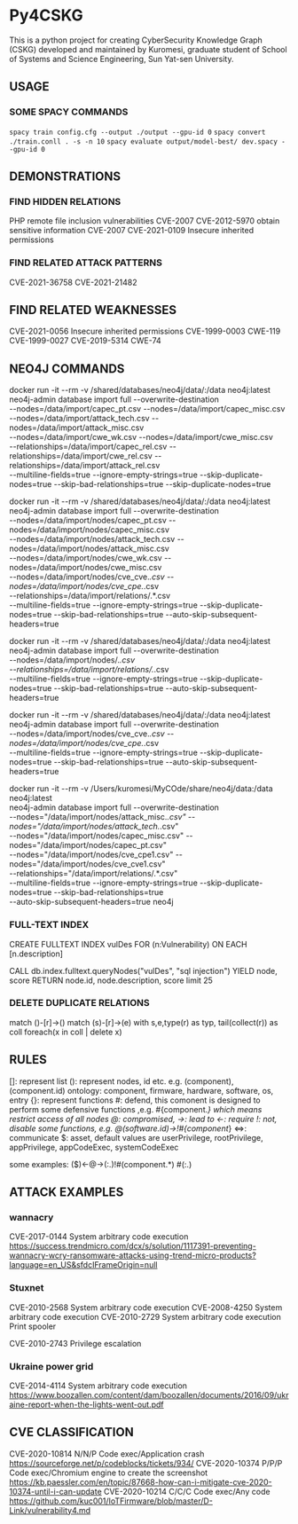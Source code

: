 # Py4CSKG
This is a python project for creating CyberSecurity Knowledge Graph (CSKG) developed and maintained by Kuromesi, graduate student of School of Systems and Science Engineering, Sun Yat-sen University.

## USAGE
### SOME SPACY COMMANDS
`spacy train config.cfg --output ./output --gpu-id 0`
`spacy convert ./train.conll . -s -n 10`
`spacy evaluate output/model-best/ dev.spacy --gpu-id 0`

## DEMONSTRATIONS
### FIND HIDDEN RELATIONS
PHP remote file inclusion vulnerabilities CVE-2007
CVE-2012-5970
obtain sensitive information CVE-2007
CVE-2021-0109 Insecure inherited permissions

### FIND RELATED ATTACK PATTERNS
CVE-2021-36758
CVE-2021-21482

## FIND RELATED WEAKNESSES
CVE-2021-0056 Insecure inherited permissions
CVE-1999-0003 CWE-119 CVE-1999-0027
CVE-2019-5314 CWE-74

## NEO4J COMMANDS
docker run -it --rm -v /shared/databases/neo4j/data/:/data neo4j:latest \
neo4j-admin database import full --overwrite-destination \
--nodes=/data/import/capec_pt.csv --nodes=/data/import/capec_misc.csv \
--nodes=/data/import/attack_tech.csv --nodes=/data/import/attack_misc.csv \
--nodes=/data/import/cwe_wk.csv --nodes=/data/import/cwe_misc.csv \
--relationships=/data/import/capec_rel.csv --relationships=/data/import/cwe_rel.csv --relationships=/data/import/attack_rel.csv \
--multiline-fields=true --ignore-empty-strings=true --skip-duplicate-nodes=true
--skip-bad-relationships=true --skip-duplicate-nodes=true

docker run -it --rm -v /shared/databases/neo4j/data/:/data neo4j:latest \
neo4j-admin database import full --overwrite-destination \
--nodes=/data/import/nodes/capec_pt.csv --nodes=/data/import/nodes/capec_misc.csv \
--nodes=/data/import/nodes/attack_tech.csv --nodes=/data/import/nodes/attack_misc.csv \
--nodes=/data/import/nodes/cwe_wk.csv --nodes=/data/import/nodes/cwe_misc.csv \
--nodes=/data/import/nodes/cve_cve.*.csv --nodes=/data/import/nodes/cve_cpe.*.csv \
--relationships=/data/import/relations/.*.csv \
--multiline-fields=true --ignore-empty-strings=true --skip-duplicate-nodes=true --skip-bad-relationships=true --auto-skip-subsequent-headers=true

docker run -it --rm -v /shared/databases/neo4j/data/:/data neo4j:latest \
neo4j-admin database import full --overwrite-destination \
--nodes=/data/import/nodes/.*.csv \
--relationships=/data/import/relations/.*.csv \
--multiline-fields=true --ignore-empty-strings=true --skip-duplicate-nodes=true --skip-bad-relationships=true --auto-skip-subsequent-headers=true

docker run -it --rm -v /shared/databases/neo4j/data/:/data neo4j:latest \
neo4j-admin database import full --overwrite-destination \
--nodes=/data/import/nodes/cve_cve.*.csv --nodes=/data/import/nodes/cve_cpe.*.csv \
--multiline-fields=true --ignore-empty-strings=true --skip-duplicate-nodes=true --skip-bad-relationships=true --auto-skip-subsequent-headers=true

docker run -it --rm -v /Users/kuromesi/MyCOde/share/neo4j/data:/data neo4j:latest \
neo4j-admin database import full --overwrite-destination \
--nodes="/data/import/nodes/attack_misc.*.csv" --nodes="/data/import/nodes/attack_tech.*.csv" \
--nodes="/data/import/nodes/capec_misc.csv" --nodes="/data/import/nodes/capec_pt.csv" \
--nodes="/data/import/nodes/cve_cpe1.csv" --nodes="/data/import/nodes/cve_cve1.csv" \
--relationships="/data/import/relations/.*.csv" \
--multiline-fields=true --ignore-empty-strings=true --skip-duplicate-nodes=true --skip-bad-relationships=true \
--auto-skip-subsequent-headers=true neo4j

### FULL-TEXT INDEX
CREATE FULLTEXT INDEX vulDes FOR (n:Vulnerability) ON EACH [n.description]

CALL db.index.fulltext.queryNodes("vulDes", "sql injection") YIELD node, score
RETURN node.id, node.description, score limit 25

### DELETE DUPLICATE RELATIONS
match ()-[r]->() 
match (s)-[r]->(e) 
with s,e,type(r) as typ, tail(collect(r)) as coll 
foreach(x in coll | delete x)

## RULES
[]: represent list
(): represent nodes, id etc. e.g. (component), (component.id)
    ontology:
        component, firmware, hardware, software, os, entry
{}: represent functions
    \#: defend, this comonent is designed to perform some defensive functions ,e.g. #{component.*} which means restrict access of all nodes
    @: compromised, 
    ->: lead to
    <-: require
    !: not, disable some functions, e.g. @(software.id)->!#{component*}
    <=>: communicate
$: asset, default values are userPrivilege, rootPrivilege, appPrivilege, appCodeExec, systemCodeExec

some examples:
    (\$<appPrivilege>)<-@->(:<component>.<firewall>)!\#(component.*)
    \#(:<entry>.<id>)

## ATTACK EXAMPLES
### wannacry 
CVE-2017-0144 System arbitrary code execution 
https://success.trendmicro.com/dcx/s/solution/1117391-preventing-wannacry-wcry-ransomware-attacks-using-trend-micro-products?language=en_US&sfdcIFrameOrigin=null

### Stuxnet
CVE-2010-2568 System arbitrary code execution
CVE-2008-4250 System arbitrary code execution
CVE-2010-2729 System arbitrary code execution Print spooler

CVE-2010-2743 Privilege escalation

### Ukraine power grid
CVE-2014-4114 System arbitrary code execution 
https://www.boozallen.com/content/dam/boozallen/documents/2016/09/ukraine-report-when-the-lights-went-out.pdf

## CVE CLASSIFICATION
CVE-2020-10814 N/N/P Code exec/Application crash https://sourceforge.net/p/codeblocks/tickets/934/
CVE-2020-10374 P/P/P Code exec/Chromium engine to create the screenshot https://kb.paessler.com/en/topic/87668-how-can-i-mitigate-cve-2020-10374-until-i-can-update
CVE-2020-10214 C/C/C Code exec/Any code https://github.com/kuc001/IoTFirmware/blob/master/D-Link/vulnerability4.md
